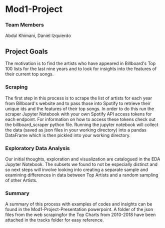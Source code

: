 # Mod1-Project
### Team Members 
Abdul Khimani, Daniel Izquierdo

## Project Goals
The motivation is to find the artists who have appeared in Billboard's Top 100 lists for the last nine years and to look for insights into the features of their current top songs.

### Scraping
The first step in this process is to scrape the list of artists for each year from Billboard's website and to pass those into Spotify to retrieve their unique ids and the features of their top songs. In order to do this run the scraper Jupyter Notebook with your own Spotify API access tokens for each endpoint. For information on how to access these tokens check out the billboard_scraper python file. Running the jupyter notebook will collect the data (saved as json files in your working directory) into a pandas DataFrame which is then pickled into your working directory.

### Exploratory Data Analysis
Our initial thoughts, exploration and visualization are catalogued in the EDA Jupyter Notebook. The subsets we found to not be especially distinct and so next steps will involve looking into creating a separate sample and examining differences in data between Top Artists and a random sampling of other Artists.

### Summary
A summary of this process with examples of codes and insights can be found in the Mod1-Project-Presentation powerpoint. A folder of the json files from the web scrapingfor the Top Charts from 2010-2018 have been attached in the tracks folder for easy reference.
